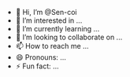 - 👋 Hi, I’m @Sen-coi
- 👀 I’m interested in ...
- 🌱 I’m currently learning ...
- 💞️ I’m looking to collaborate on ...
- 📫 How to reach me ...
- 😄 Pronouns: ...
- ⚡ Fun fact: ...

<!---
Sen-coi/Sen-coi is a ✨ special ✨ repository because its `README.md` (this file) appears on your GitHub profile.
You can click the Preview link to take a look at your changes.
--->
